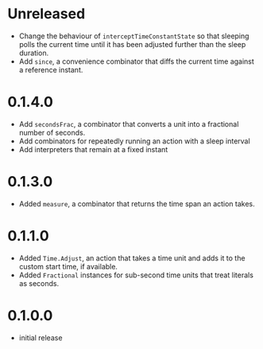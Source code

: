 # Unreleased
* Change the behaviour of `interceptTimeConstantState` so that sleeping polls the current time until it has been
  adjusted further than the sleep duration.
* Add `since`, a convenience combinator that diffs the current time against a reference instant.

# 0.1.4.0
* Add `secondsFrac`, a combinator that converts a unit into a fractional number of seconds.
* Add combinators for repeatedly running an action with a sleep interval
* Add interpreters that remain at a fixed instant

# 0.1.3.0
* Added `measure`, a combinator that returns the time span an action takes.

# 0.1.1.0
* Added `Time.Adjust`, an action that takes a time unit and adds it to the custom start time, if available.
* Added `Fractional` instances for sub-second time units that treat literals as seconds.

# 0.1.0.0
* initial release
